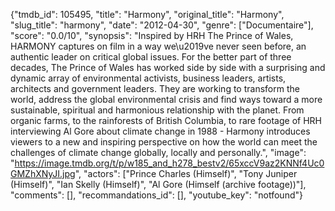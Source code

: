 {"tmdb_id": 105495, "title": "Harmony", "original_title": "Harmony", "slug_title": "harmony", "date": "2012-04-30", "genre": ["Documentaire"], "score": "0.0/10", "synopsis": "Inspired by HRH The Prince of Wales, HARMONY captures on film in a way we\u2019ve never seen before, an authentic leader on critical global issues. For the better part of three decades, The Prince of Wales has worked side by side with a surprising and dynamic array of environmental activists, business leaders, artists, architects and government leaders. They are working to transform the world, address the global environmental crisis and find ways toward a more sustainable, spiritual and harmonious relationship with the planet.  From organic farms, to the rainforests of British Columbia, to rare footage of HRH interviewing Al Gore about climate change in 1988 - Harmony introduces viewers to a new and inspiring perspective on how the world can meet the challenges of climate change globally, locally and personally.", "image": "https://image.tmdb.org/t/p/w185_and_h278_bestv2/65xccV9az2KNNf4Uc0GMZhXNyJI.jpg", "actors": ["Prince Charles (Himself)", "Tony Juniper (Himself)", "Ian Skelly (Himself)", "Al Gore (Himself (archive footage))"], "comments": [], "recommandations_id": [], "youtube_key": "notfound"}